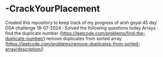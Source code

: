 # -CrackYourPlacement
Created this repository to keep track of my progress of arsh goyal 45 day DSA challenge
18-07-2024 : Solved the following questions today
Arrays : find the duplicate number (https://leetcode.com/problems/find-the-duplicate-number/)
         remove duplicates from sorted array (https://leetcode.com/problems/remove-duplicates-from-sorted-array/description/)
         
